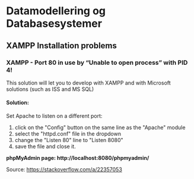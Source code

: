 # Datamodellering og Databasesystemer

## XAMPP Installation problems
### XAMPP - Port 80 in use by “Unable to open process” with PID 4!
This solution will let you to develop with XAMPP and with Microsoft solutions (such as ISS and MS SQL)

#### Solution:
Set Apache to listen on a different port:
1. click on the "Config" button on the same line as the "Apache" module
2. select the "httpd.conf" file in the dropdown 
3. change the "Listen 80" line to "Listen 8080"
4. save the file and close it.

**phpMyAdmin page: http://localhost:8080/phpmyadmin/**

Source: https://stackoverflow.com/a/22357053
